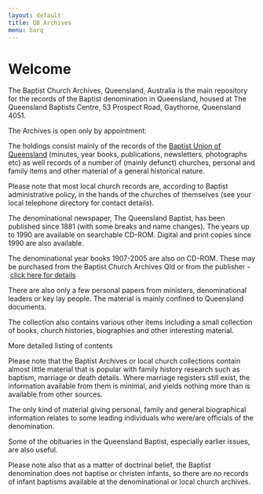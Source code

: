 ```yaml
---
layout: default
title: QB Archives
menu: barq
---
```


# Welcome

The Baptist Church Archives, Queensland, Australia is the main repository for the records of the Baptist denomination in Queensland, housed at The Queensland Baptists Centre, 53 Prospect Road, Gaythorne, Queensland 4051.

The Archives is open only by appointment:

The holdings consist mainly of the records of the [Baptist Union of Queensland](http://www.qb.com.au/) (minutes, year books, publications, newsletters, photographs etc) as well records of a number of (mainly defunct) churches, personal and family items and other material of a general historical nature.

Please note that most local church records are, according to Baptist administrative policy, in the hands of the churches of themselves (see your local telephone directory for contact details).

The denominational newspaper, The Queensland Baptist, has been published since 1881 (with some breaks and name changes). The years up to 1990 are available on searchable CD-ROM. Digital and print copies since 1990 are also available.

The denominational year books 1907-2005 are also on CD-ROM. These may be purchased from the Baptist Church Archives Qld or from the publisher -  [click here for details](http://www.archivecdbooks.com.au/Religion-s/48.htm)

There are also only a few personal papers from ministers, denominational leaders or key lay people. The material is mainly confined to Queensland documents.

The collection also contains various other items including a small collection of books, church histories, biographies and other interesting material.

More detailed listing of contents


Please note that the Baptist Archives or local church collections contain almost little material that is popular with family history research such as baptism, marriage or death details. Where marriage registers still exist, the information available from them is minimal, and yields nothing more than is available from other sources.

The only kind of material giving personal, family and general biographical information relates to some leading individuals who were/are officials of the denomination.

Some of the obituaries in the Queensland Baptist, especially earlier issues, are also useful.

Please note also that as a matter of doctrinal belief, the Baptist denomination does not baptise or christen infants, so there are no records of infant baptisms available at the denominational or local church archives.


